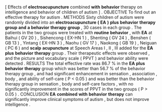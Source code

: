 [ Effects of **electroacupuncture** combined **with** **behavior** therapy on intelligence and behavior of children of autism ] . OBJECTIVE To find out an effective therapy for autism . METHODS Sixty children of autism were randomly divided into an **electroacupuncture** **(** **EA** **)** **plus** **behavior** **therapy** **group** **and** **a** **behavior** **therapy** **group** , 30 cases in each group . The patients in the two groups were treated with **routine** **behavior** , with **EA** at Baihui ( GV 20 ) , Sishencong ( EX-HN 1 ) , Shenting ( GV 24 ) , Benshen ( GB 13 ) , Yintang ( EX-HN 3 ) , Naohu ( GV 17 ) , Naokong ( GB 19 ) , Neiguan ( PC 6 ) and **scalp** **acupuncture** at Speech Areas I , II , III added for the **EA** **plus** **behavior** **therapy** group . Their therapeutic effects were observed , and the picture and vocabulary scale ( PPVT ) and behavior ability were detected . RESULTS The total effective rate was 86.7 % in the **EA** **plus** **behavior** **therapy** group which was better than 56.7 % of the behavior therapy group , and had significant enhancement in sensation , association , body , and ability of self-care ( P < 0.05 ) and was better than the behavior therapy group in sensation , body and self-care factors , with no significantly improvement in the scores of PPVT in the two groups ( P > 0.05 ) . CONCLUSION **EA** **combined** **with** **behavior** **therapy** can significantly improve clinical symptoms of autism , but does not improve intelligence . 